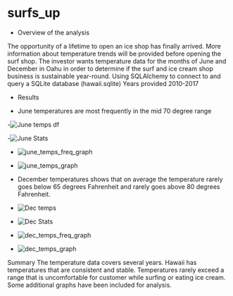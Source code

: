 # surfs_up

- Overview of the analysis

The opportunity of a lifetime to open an ice shop has finally arrived. 
More information about temperature trends will be provided before opening the surf shop. 
The investor wants temperature data for the months of June and December in Oahu in order to determine if the surf and ice cream shop business is sustainable year-round.
Using SQLAlchemy to connect to and query a SQLite database (hawaii.sqlite)
Years provided 2010-2017

- Results

- June temperatures are most frequently in the mid 70 degree range

-![June temps df](https://user-images.githubusercontent.com/113808332/215282461-2ca2e78e-1850-46ec-9add-204f5041622c.png)


-![June Stats](https://user-images.githubusercontent.com/113808332/215282490-705a9d96-b26d-46b2-ac24-b9d02a4ff289.png)



- ![june_temps_freq_graph](https://user-images.githubusercontent.com/113808332/215281944-b4abc347-c191-4f61-96d0-9d7f9116f6c5.png)


- ![june_temps_graph](https://user-images.githubusercontent.com/113808332/215282073-79bcda3f-80c7-4884-8ddb-8638c507d160.png)



- December temperatures shows that on average the temperature rarely goes below 65 degrees Fahrenheit and rarely goes above 80 degrees Fahrenheit.

- ![Dec temps](https://user-images.githubusercontent.com/113808332/215282509-fac08c45-b57a-4d9a-b40b-09707df0bc42.png)

- ![Dec Stats](https://user-images.githubusercontent.com/113808332/215282522-5868620e-1b75-46ff-8dc8-620a2dba69bf.png)


- ![dec_temps_freq_graph](https://user-images.githubusercontent.com/113808332/215281967-80b7ddf2-d9fa-4eba-b18a-09b9ff06e07a.png)


- ![dec_temps_graph](https://user-images.githubusercontent.com/113808332/215282041-a576ca6f-e039-4d7a-ba6b-f4c480fa11d0.png)




Summary
The temperature data covers several years.
Hawaii has temperatures that are consistent and stable. Temperatures rarely exceed a range that is uncomfortable for customer while surfing or eating ice cream.
Some additional graphs have been included for analysis.
 

